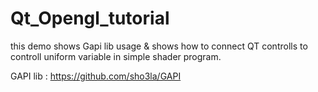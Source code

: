 # Qt_Opengl_tutorial

this demo shows Gapi lib usage & shows how to connect QT controlls to controll uniform variable in simple shader program.

GAPI lib : https://github.com/sho3la/GAPI
